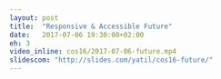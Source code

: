 ```yaml
---
layout: post
title:  "Responsive & Accessible Future"
date:   2017-07-06 19:30:00+02:00
eh: 3
video_inline: cos16/2017-07-06-future.mp4
slidescom: "http://slides.com/yatil/cos16-future/"
---
```

